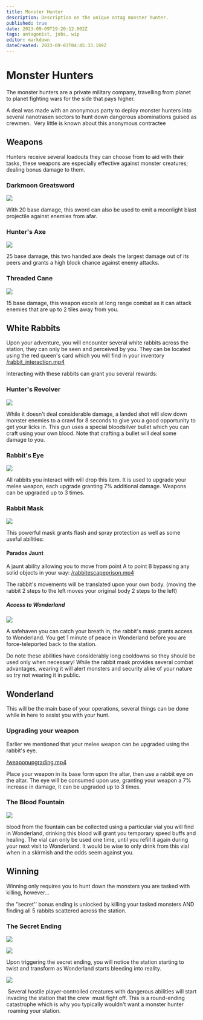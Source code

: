 ```yaml
---
title: Monster Hunter
description: Description on the unique antag monster hunter.
published: true
date: 2023-09-09T19:20:12.002Z
tags: antagonist, jobs, wip
editor: markdown
dateCreated: 2023-09-03T04:45:33.189Z
---
```


# Monster Hunters

The monster hunters are a private military company, travelling from planet to planet fighting wars for the side that pays higher.

A deal was made with an anonymous party to deploy monster hunters into several nanotrasen sectors to hunt down dangerous abominations guised as crewmen.  Very little is known about this anonymous contractee

## Weapons

Hunters receive several loadouts they can choose from to aid with their tasks, these weapons are especially effective against monster creatures; dealing bonus damage to them.

### Darkmoon Greatsword

![](https://wiki.fulp.gg/moonlightsword.png)

With 20 base damage, this sword can also be used to emit a moonlight blast projectile against enemies from afar.

### Hunter's Axe

![](https://wiki.fulp.gg/axe.png)

25 base damage, this two handed axe deals the largest damage out of its peers and grants a high block chance against enemy attacks.

### Threaded Cane

![](https://wiki.fulp.gg/threadedcane.png)

15 base damage, this weapon excels at long range combat as it can attack enemies that are up to 2 tiles away from you.

## White Rabbits

Upon your adventure, you will encounter several white rabbits across the station, they can only be seen and perceived by you. They can be located using the red queen's card which you will find in your inventory [/rabbit\_interaction.mp4](https://wiki.fulp.gg/rabbit_interaction.mp4) 

Interacting with these rabbits can grant you several rewards:

### Hunter's Revolver

![](https://wiki.fulp.gg/revolver.png)

While it doesn't deal considerable damage, a landed shot will slow down monster enemies to a crawl for 8 seconds to give you a good opportunity to get your licks in. This gun uses a special bloodsilver bullet which you can craft using your own blood. Note that crafting a bullet will deal some damage to you. 

### Rabbit's Eye

![](https://wiki.fulp.gg/rabbit_eye.png)

All rabbits you interact with will drop this item. It is used to upgrade your melee weapon, each upgrade granting 7% additional damage. Weapons can be upgraded up to 3 times.

### Rabbit Mask

![](https://wiki.fulp.gg/rabbitmask.png)

This powerful mask grants flash and spray protection as well as some useful abilities:

#### Paradox Jaunt

A jaunt ability allowing you to move from point A to point B bypassing any solid objects in your way: [/rabbitescapeprison.mp4](https://wiki.fulp.gg/rabbitescapeprison.mp4)

The rabbit's movements will be translated upon your own body. (moving the rabbit 2 steps to the left moves your original body 2 steps to the left)

##### Access to Wonderland

![](https://wiki.fulp.gg/wonderlandhaven.png)

A safehaven you can catch your breath in, the rabbit's mask grants access to Wonderland. You get 1 minute of peace in Wonderland before you are force-teleported back to the station.

Do note these abilities have considerably long cooldowns so they should be used only when necessary! While the rabbit mask provides several combat advantages, wearing it will alert monsters and security alike of your nature so try not wearing it in public.

## Wonderland

This will be the main base of your operations, several things can be done while in here to assist you with your hunt.

### Upgrading your weapon

Earlier we mentioned that your melee weapon can be upgraded using the rabbit's eye. 

[/weaponupgrading.mp4](https://wiki.fulp.gg/weaponupgrading.mp4)

Place your weapon in its base form upon the altar, then use a rabbit eye on the altar. The eye will be consumed upon use, granting your weapon a 7% increase in damage, it can be upgraded up to 3 times.

### The Blood Fountain

![](https://wiki.fulp.gg/bloodfountain.png)

blood from the fountain can be collected using a particular vial you will find in Wonderland, drinking this blood will grant you temporary speed buffs and healing. The vial can only be used one time, until you refill it again during your next visit to Wonderland. It would be wise to only drink from this vial when in a skirmish and the odds seem against you.

## Winning

Winning only requires you to hunt down the monsters you are tasked with killing, however…

the ‘’secret'' bonus ending is unlocked by killing your tasked monsters AND finding all 5 rabbits scattered across the station. 

### The Secret Ending

![](https://wiki.fulp.gg/wonderlandinvasion.png)

![](https://wiki.fulp.gg/wonderlandinvasion2.png)

Upon triggering the secret ending, you will notice the station starting to twist and transform as Wonderland starts bleeding into reality. 

![](https://wiki.fulp.gg/jabberocky.png)

 Several hostile player-controlled creatures with dangerous abilities will start invading the station that the crew  must fight off. This is a round-ending catastrophe which is why you typically wouldn't want a monster hunter  roaming your station.